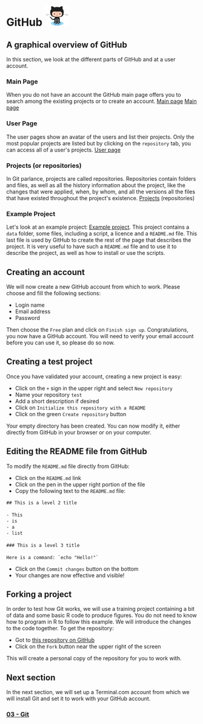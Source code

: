 # GitHub ![octocat](../images/Octocat_small.png)

## A graphical overview of GitHub
In this section, we look at the different parts of GitHub and at a user
account.

### Main Page
When you do not have an account the GitHub main page offers you to search among
the existing projects or to create an account. <a href="http://github.com/" target="_blank">Main page</a> [Main page](https://github.com)

### User Page
The user pages show an avatar of the users and list their projects. Only the
most popular projects are listed but by clicking on the `repository` tab, you
can access all of a user's projects. [User page](https://github.com/enormandeau)

### Projects (or repositories)
In Git parlance, projects are called repositories. Repositories contain folders
and files, as well as all the history information about the project, like the
changes that were applied, when, by whom, and all the versions all the files
that have existed throughout the project's existence.
[Projects](https://github.com/enormandeau?tab=repositories) (repositories)

### Example Project
Let's look at an example project: [Example
project](https://github.com/enormandeau/meditation-timer). This project
contains a `data` folder, some files, including a script, a licence and a
`README.md` file. This last file is used by GitHub to create the rest of the
page that describes the project. It is very useful to have such a `README.md`
file and to use it to describe the project, as well as how to install or use
the scripts.

## Creating an account
We will now create a new GitHub account from which to work. Please choose and
fill the following sections:

- Login name
- Email address
- Password

Then choose the `Free` plan and click on `Finish sign up`. Congratulations, you
now have a GitHub account. You will need to verify your email account before
you can use it, so please do so now.

## Creating a test project
Once you have validated your account, creating a new project is easy: 

- Click on the `+` sign in the upper right and select `New repository`
- Name your repository `test`
- Add a short description if desired
- Click on `Initialize this repository with a README`
- Click on the green `Create repository` button

Your empty directory has been created. You can now modify it, either directly
from GitHub in your browser or on your computer.

## Editing the README file from GitHub
To modify the `README.md` file directly from GitHub:

- Click on the `README.md` link
- Click on the pen in the upper right portion of the file
- Copy the following text to the `README.md` file:

```
## This is a level 2 title

- This
- is
- a
- list

### This is a level 3 title

Here is a command: `echo "Hello!"`
```

  - Click on the `Commit changes` button on the bottom
  - Your changes are now effective and visible!

## Forking a project
In order to test how Git works, we will use a training project containing a bit
of data and some basic R code to produce figures. You do not need to know how
to program in R to follow this example. We will introduce the changes to the
code together. To get the repository:

- Got to [this repository on GitHub](https://github.com/enormandeau/github_repository)
- Click on the `Fork` button near the upper right of the screen

This will create a personal copy of the repository for you to work with.

## Next section
In the next section, we will set up a Terminal.com account from which we will
install Git and set it to work with your GitHub account.

### [03 - Git](03_git.md)

